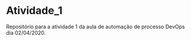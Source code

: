 # Atividade_1
Repositório para a atividade 1 da aula de automação de processo DevOps dia 02/04/2020.
